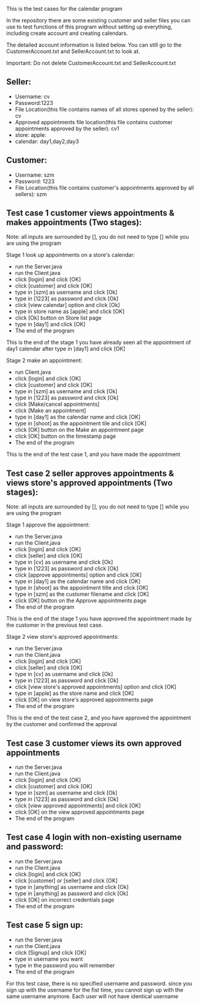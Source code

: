 This is the test cases for the calendar program

In the repository there are some existing customer and seller files you can use to test functions of this program without setting up everything, including create account and creating calendars.

The detailed account information is listed below. You can still go to the CustomerAccount.txt and SellerAccount.txt to look at.

Important: Do not delete CustomerAccount.txt and SellerAccount.txt

## Seller:
- Username: cv
- Password:1223
- File Location(this file contains names of all stores opened by the seller): cv
- Approved appointments file location(this file contains customer appointments approved by the seller): cv1
- store: apple:
- calendar: day1,day2,day3

## Customer:
- Username: szm
- Password: 1223
- File Location(this file contains customer's appointments approved by all sellers): szm

## Test case 1 customer views appointments & makes appointments (Two stages):
Note: all inputs are surrounded by [], you do not need to type [] while you are using the program

Stage 1 look up appointments on a store's calendar:
- run the Server.java
- run the Client.java
- click [login] and click [OK]
- click [customer] and click [OK]
- type in [szm] as username and click [Ok]
- type in [1223] as password and click [Ok]
- click [view calendar] option and click [Ok]
- type in store name as [apple] and click [OK]
- click [Ok] button on Store list page
- type in [day1] and click [OK]
- The end of the program

This is the end of the stage 1 you have already seen all the appointment of day1 calendar after type in [day1] and click [OK]

Stage 2 make an appointment:
- run Client.java
- click [login] and click [OK]
- click [customer] and click [OK]
- type in [szm] as username and click [Ok]
- type in [1223] as password and click [Ok]
- click [Make/cancel appointments]
- click [Make an appointment]
- type in [day1] as the calendar name and click [OK]
- type in [shoot] as the appointment tile and click [OK]
- click [OK] button on the Make an appointment page
- click [OK] button on the timestamp page
- The end of the program

This is the end of the test case 1, and you have made the appointment
## Test case 2 seller approves appointments & views store's approved appointments (Two stages):
Note: all inputs are surrounded by [], you do not need to type [] while you are using the program

Stage 1 approve the appointment:
- run the Server.java
- run the Client.java
- click [login] and click [OK]
- click [seller] and click [OK]
- type in [cv] as username and click [Ok]
- type in [1223] as password and click [Ok]
- click [approve appointments] option and click [OK]
- type in [day1] as the calendar name and click [OK]
- type in [shoot] as the appointment title and click [OK]
- type in [szm] as the customer filename and click [OK]
- click [OK] button on the Approve appointments page
- The end of the program

This is the end of the stage 1 you have approved the appointment made by the customer in the previous test case.

Stage 2 view store's approved appointments:
- run the Server.java
- run the Client.java
- click [login] and click [OK]
- click [seller] and click [OK]
- type in [cv] as username and click [Ok]
- type in [1223] as password and click [Ok]
- click [view store's approved appointments] option and click [OK]
- type in [apple] as the store name and click [OK]
- click [OK] on view store's approved appointments page
- The end of the program

This is the end of the test case 2, and you have approved the appointment by the customer and confirmed the approval

## Test case 3 customer views its own approved appointments
- run the Server.java
- run the Client.java
- click [login] and click [OK]
- click [customer] and click [OK]
- type in [szm] as username and click [Ok]
- type in [1223] as password and click [Ok]
- click [view approved appointments] and click [OK]
- click [OK] on the view approved appointments page
- The end of the program

## Test case 4 login with non-existing username and password:
- run the Server.java
- run the Client.java
- click [login] and click [OK]
- click [customer] or [seller] and click [OK]
- type in [anything] as username and click [Ok]
- type in [anything] as password and click [Ok]
- click [OK] on incorrect credentials page
- The end of the program

## Test case 5 sign up:
- run the Server.java
- run the Client.java
- click [Signup] and click [OK]
- type in username you want
- type in the password you will remember
- The end of the program

For this test case, there is no specified username and password. since you sign up with the username for the fist time, you cannot sign up with the same username anymore. Each user will not have identical username
